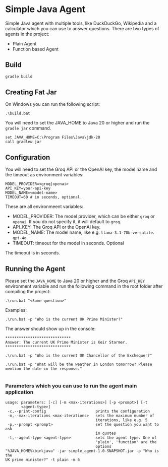 # Simple Java Agent

Simple Java agent with multiple tools, like DuckDuckGo, Wikipedia and a calculator which you can use to answer questions. There are two types of agents in the project:

- Plain Agent
- Function based Agent

## Build

```bash
gradle build
```

## Creating Fat Jar

On Windows you can run the following script:

```batch
.\build.bat
```

You will need to set the JAVA_HOME to Java 20 or higher and run the `gradle jar` command.

```
set JAVA_HOME=C:\Program Files\Java\jdk-20
call gradlew jar
```

## Configuration

You will need to set the Groq API or the OpenAI key, the model name and the timeout as environment variables:

```
MODEL_PROVIDER=<groq|openai>
API_KEY=your-api-key
MODEL_NAME=<model-name>
TIMEOUT=60 # in seconds, optional.
```

These are all environmeent variables:

- MODEL_PROVIDER: The model provider, which can be either `groq` or `openai`. If you do not specify it, it will default to `groq`.
- API_KEY: The Groq API or the OpenAI key.
- MODEL_NAME: The model name, like e.g. `llama-3.1-70b-versatile`. `gpt-4o`
- TIMEOUT: timeout for the model in seconds. Optional

The timeout is in seconds.


## Running the Agent

Please set the `JAVA_HOME` to Java 20 or higher and the Groq `API_KEY` environment variable and run the following command in the root folder after compiling the project:

```batch
.\run.bat "<Some question>"
```

Examples:

```batch
.\run.bat -p "Who is the current UK Prime Minister?"
```

The answer should show up in the console:

```
*****************************
Answer: The current UK Prime Minister is Keir Starmer.
*****************************
```

```batch
.\run.bat -p "Who is the current UK Chancellor of the Exchequer?"
```

```batch
.\run.bat -p "What will be the weather in London tomorrow? Please mention the date in the response."
```

```batch
```

### Parameters which you can use to run the agent main application

```
usage: parameters: [-c] [-m <max-iterations>] [-p <prompt>] [-t
       <agent-type>]
 -c,--print-config                      prints the configuration
 -m,--max-iterations <max-iterations>   sets the maximum number of
                                        iterations, like e.g. 5
 -p,--prompt <prompt>                   set the question you want to ask
                                        in quotes
 -t,--agent-type <agent-type>           sets the agent type. One of
                                        'plain', 'function' are the
                                        options
"%JAVA_HOME%\bin\java" -jar simple_agent-1.0-SNAPSHOT.jar -p "Who is the
UK prime minister?" -t plain -m 6

```